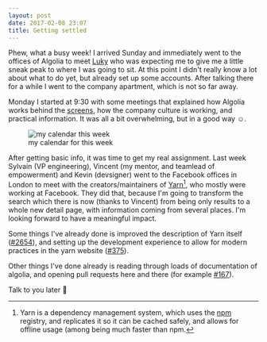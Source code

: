```yaml
---
layout: post
date: 2017-02-08 23:07
title: Getting settled
---
```


Phew, what a busy week! I arrived Sunday and immediately went to the offices of Algolia to meet [Luky](https://twitter.com/lukyvj) who was expecting me to give me a little sneak peak to where I was going to sit. At this point I didn't really know a lot about what to do yet, but already set up some accounts. After talking there for a while I went to the company apartment, which is not so far away.

Monday I started at 9:30 with some meetings that explained how Algolia works behind the [screens](https://stackshare.io/posts/how-algolia-built-their-realtime-search-as-a-service-product), how the company culture is working, and practical information. It was all a bit overwhelming, but in a good way ☺️.

<figure>
	<img alt="my calendar this week" src="{{site.baseurl}}/img/posts{{page.url}}/calendar.png" />
	<figcaption>my calendar for this week</figcaption>
</figure>

After getting basic info, it was time to get my real assignment. Last week Sylvain (VP engineering), Vincent (my mentor, and teamlead of empowerment) and Kevin (devsigner) went to the Facebook offices in London to meet with the creators/maintainers of [Yarn](https://yarnpkg.com)[^1], who mostly were working at Facebook. They did that, because I'm going to transform the search which there is now (thanks to Vincent) from being only results to a whole new detail page, with information coming from several places. I'm looking forward to have a meaningful impact.

Some things I've already done is improved the description of Yarn itself ([#2654](https://github.com/yarnpkg/yarn/pull/2654)), and setting up the development experience to allow for modern practices in the yarn website ([#375](https://github.com/yarnpkg/website/pull/375)).

Other things I've done already is reading through loads of documentation of algolia, and opening pull requests here and there (for example [#167](https://github.com/algolia/docsearch/pull/167)).

Talk to you later 👋

[^1]: Yarn is a dependency management system, which uses the [npm](https://npmjs.com) registry, and replicates it so it can be cached safely, and allows for offline usage (among being much faster than npm.
